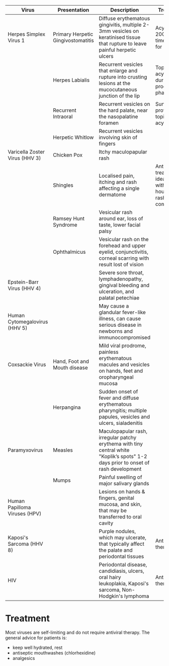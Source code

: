 
| Virus                          | Presentation                       | Description                                                                                                                        | Treatment                                                      |
| ------------------------------ | ---------------------------------- | ---------------------------------------------------------------------------------------------------------------------------------- | -------------------------------------------------------------- |
| Herpes Simplex Virus 1         | Primary Herpetic Gingivostomatitis | Diffuse erythematous gingivitis, multiple 2-3mm vesicles on keratinised tissue that rupture to leave painful herpetic ulcers       | Acyclovir 200mg 5 times a day for 5 days                       |
|                                | Herpes Labialis                    | Recurrent vesicles that enlarge and rupture into crusting lesions at the mucocutaneous junction of the lip                         | Topical acyclovir during prodromal phase                       |
|                                | Recurrent Intraoral                | Recurrent vesicles on the hard palate, near the nasopalatine foramen                                                               | Sun protection, topical acyclovir                              |
|                                | Herpetic Whitlow                   | Recurrent vesicles involving skin of fingers                                                                                       |                                                                |
| Varicella Zoster Virus (HHV 3) | Chicken Pox                        | Itchy maculopapular rash                                                                                                           |                                                                |
|                                | Shingles                           | Localised pain, itching and rash affecting a single dermatome                                                                      | Antiviral treatment ideally within 72 hours of rash commencing |
|                                | Ramsey Hunt Syndrome               | Vesicular rash around ear, loss of taste, lower facial palsy                                                                       |                                                                |
|                                | Ophthalmicus                       | Vesicular rash on the forehead and upper eyelid, conjunctivitis, corneal scarring with result lost of vision                       |                                                                |
| Epstein-Barr Virus (HHV 4)     |                                    | Severe sore throat, lymphadenopathy, gingival bleeding and ulceration, and palatal petechiae                                       |                                                                |
| Human Cytomegalovirus (HHV 5)  |                                    | May cause a glandular fever-like illness, can cause serious disease in newborns and immunocompromised                              |                                                                |
| Coxsackie Virus                | Hand, Foot and Mouth disease       | Mild viral prodrome, painless erythematous macules and vesicles on hands, feet and oropharyngeal mucosa                            |                                                                |
|                                | Herpangina                         | Sudden onset of fever and diffuse erythematous pharyngitis; multiple papules, vesicles and ulcers, sialadenitis                    |                                                                |
| Paramyxovirus                  | Measles                            | Maculopapular rash, irregular patchy erythema with tiny central white "Koplik’s spots" 1-2 days prior to onset of rash development |                                                                |
|                                | Mumps                              | Painful swelling of major salivary glands                                                                                          |                                                                |
| Human Papilloma Viruses (HPV)  |                                    | Lesions on hands & fingers, genital mucosa, and skin, that may be transferred to oral cavity                                       |                                                                |
| Kaposi's Sarcoma (HHV 8)       |                                    | Purple nodules, which may ulcerate, that typically affect the palate and periodontal tissues                                       | Antiretroviral therapy                                         |
| HIV                            |                                    | Periodontal disease, candidiasis, ulcers, oral hairy leukoplakia, Kaposi's sarcoma, Non-Hodgkin's lymphoma                         | Antiretroviral therapy                                         |


# Treatment

Most viruses are self-limiting and do not require antiviral therapy. The general advice for patients is:
* keep well hydrated, rest
* antiseptic mouthwashes (chlorhexidine)
* analgesics